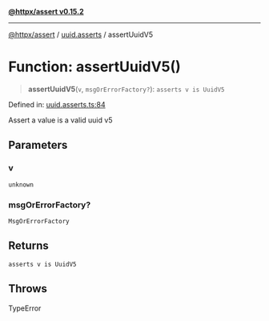 [**@httpx/assert v0.15.2**](../../README.md)

***

[@httpx/assert](../../README.md) / [uuid.asserts](../README.md) / assertUuidV5

# Function: assertUuidV5()

> **assertUuidV5**(`v`, `msgOrErrorFactory?`): `asserts v is UuidV5`

Defined in: [uuid.asserts.ts:84](https://github.com/belgattitude/httpx/blob/b6bd279cf69f2d17f3ec46e9618a31cb72744279/packages/assert/src/uuid.asserts.ts#L84)

Assert a value is a valid uuid v5

## Parameters

### v

`unknown`

### msgOrErrorFactory?

`MsgOrErrorFactory`

## Returns

`asserts v is UuidV5`

## Throws

TypeError
